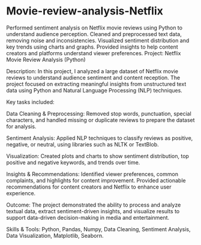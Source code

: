 # Movie-review-analysis-Netflix
Performed sentiment analysis on Netflix movie reviews using Python to understand audience perception. Cleaned and preprocessed text data, removing noise and inconsistencies. Visualized sentiment distribution and key trends using charts and graphs. Provided insights to help content creators and platforms understand viewer preferences.
Project: Netflix Movie Review Analysis (Python)

Description:
In this project, I analyzed a large dataset of Netflix movie reviews to understand audience sentiment and content reception. The project focused on extracting meaningful insights from unstructured text data using Python and Natural Language Processing (NLP) techniques.

Key tasks included:

Data Cleaning & Preprocessing: Removed stop words, punctuation, special characters, and handled missing or duplicate reviews to prepare the dataset for analysis.

Sentiment Analysis: Applied NLP techniques to classify reviews as positive, negative, or neutral, using libraries such as NLTK or TextBlob.

Visualization: Created plots and charts to show sentiment distribution, top positive and negative keywords, and trends over time.

Insights & Recommendations: Identified viewer preferences, common complaints, and highlights for content improvement. Provided actionable recommendations for content creators and Netflix to enhance user experience.

Outcome:
The project demonstrated the ability to process and analyze textual data, extract sentiment-driven insights, and visualize results to support data-driven decision-making in media and entertainment.

Skills & Tools: Python, Pandas, Numpy, Data Cleaning, Sentiment Analysis, Data Visualization, Matplotlib, Seaborn.
